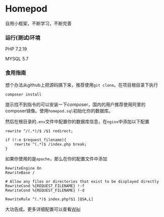 # Homepod
自用小框架，不断学习，不断完善



### 运行(测试)环境

PHP 7.2.19

MYSQL 5.7

### 食用指南

想个办法从github上把源码搞下来，推荐使用`git clone`。在项目根目录下执行

```bash
composer install
```

提示找不到指令的可以安装一下composer，国内的用户推荐使用阿里的composer镜像。使用`homepod.sql`初始化你的数据库。

然后在根目录的`.env`文件中配置你的数据库信息，在`nginx`中添加以下配置

```nginx
rewrite ^/(.*)/$ /$1 redirect;

if (!-e $request_filename){
	rewrite ^(.*)$ /index.php break;
}
```

如果你使用的是`apache`，那么在你的配置文件中添加

```htaccess
RewriteEngine On
RewriteBase /

# Allow any files or directories that exist to be displayed directly
RewriteCond %{REQUEST_FILENAME} !-f
RewriteCond %{REQUEST_FILENAME} !-d

RewriteRule ^(.*)$ index.php?$1 [QSA,L]
```

大功告成。更多详细配置可以查看[Wiki](https://github.com/youranreus/Homepod/wiki)

